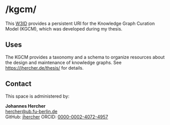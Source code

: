 # /kgcm/
This [W3ID](https://w3id.org) provides a persistent URI for the Knowledge Graph Curation Model (KGCM), which was developed during my thesis.

## Uses
The KGCM provides a taxonomy and a schema to organize resources about the design and maintenance of knowledge graphs. See <https://jhercher.de/thesis/> for details.

## Contact
This space is administered by:  

**Johannes Hercher**    
<hercher@ub.fu-berlin.de>  
GitHub: [jhercher](https://github.com/jhercher)
ORCID: [0000-0002-4072-4957](https://orcid.org/0000-0002-4072-4957)  

